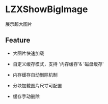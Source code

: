 # LZXShowBigImage
展示超大图片

## Feature

* 大图片快速加载

* 自定义缓存模式，支持 '内存缓存'& '磁盘缓存'

* 内存缓存自动删除机制

* 分块加载图片尺寸可配置

* 缓存手动删除
